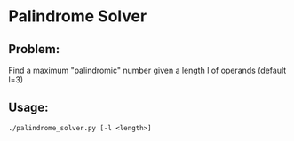 # Palindrome Solver

## Problem:
Find a maximum "palindromic" number given a length l of operands (default l=3)

## Usage:

`./palindrome_solver.py [-l <length>]`

